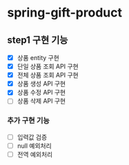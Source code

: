 # spring-gift-product

## step1 구현 기능

- [x] 상품 entity 구현
- [x] 단일 상품 조회 API 구현
- [x] 전체 상품 조회 API 구현
- [x] 상품 생성 API 구현
- [x] 상품 수정 API 구현
- [ ] 상품 삭제 API 구현

### 추가 구현 기능

- [ ] 입력값 검증
- [ ] null 예외처리
- [ ] 전역 예외처리